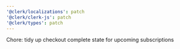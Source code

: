```yaml
---
'@clerk/localizations': patch
'@clerk/clerk-js': patch
'@clerk/types': patch
---
```


Chore: tidy up checkout complete state for upcoming subscriptions
